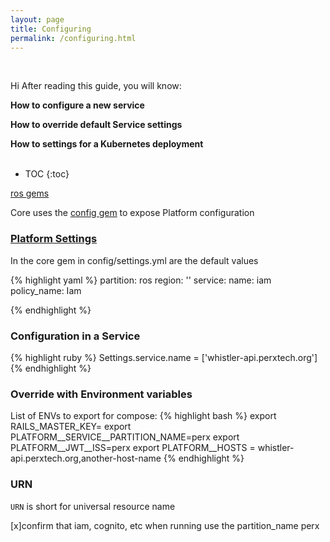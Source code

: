 ```yaml
---
layout: page
title: Configuring
permalink: /configuring.html
---
```

<div class="summary" markdown="1">
<br/>

Hi After reading this guide, you will know:

<b>How to configure a new service</b>

<b>How to override default Service settings</b>

<b>How to settings for a Kubernetes deployment</b>
<br/><br/>
</div>

* TOC
{:toc}

[ros gems](https://github.com/rails-on-services/ros)

Core uses the [config gem](https://github.com/railsconfig/config) to expose Platform configuration

### [Platform Settings](#platform-settings)

In the core gem in config/settings.yml are the default values

{% highlight yaml %}
partition: ros
region: ''
service:
  name: iam
  policy_name: Iam

{% endhighlight %}

### Configuration in a Service

{% highlight ruby %}
Settings.service.name = ['whistler-api.perxtech.org']
{% endhighlight %}

### Override with Environment variables

List of ENVs to export for compose:
{% highlight bash %}
export RAILS_MASTER_KEY=
export PLATFORM__SERVICE__PARTITION_NAME=perx
export PLATFORM__JWT__ISS=perx
export PLATFORM__HOSTS = whistler-api.perxtech.org,another-host-name
{% endhighlight %}

### URN

`URN` is short for universal resource name

[x]confirm that iam, cognito, etc when running use the partition_name perx


<!---
To add new posts, simply add a file in the `_posts` directory that follows the convention `YYYY-MM-DD-name-of-post.ext` and includes the necessary front matter. Take a look at the source for this post to get an idea about how it works.
Check out the [Jekyll docs][jekyll-docs] for more info on how to get the most out of Jekyll. File all bugs/feature requests at [Jekyll’s GitHub repo][jekyll-gh]. If you have questions, you can ask them on [Jekyll Talk][jekyll-talk].

[jekyll-docs]: https://jekyllrb.com/docs/home
[jekyll-gh]:   https://github.com/jekyll/jekyll
[jekyll-talk]: https://talk.jekyllrb.com/
--->
